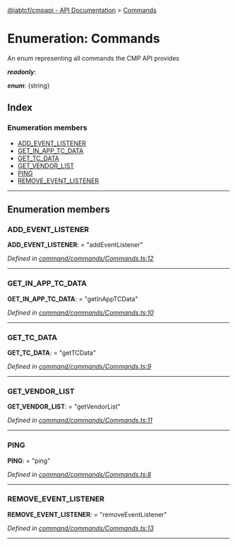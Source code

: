 [@iabtcf/cmpapi - API Documentation](../README.md) > [Commands](../enums/commands.md)

# Enumeration: Commands

An enum representing all commands the CMP API provides

*__readonly__*: 

*__enum__*: {string}

## Index

### Enumeration members

* [ADD_EVENT_LISTENER](commands.md#add_event_listener)
* [GET_IN_APP_TC_DATA](commands.md#get_in_app_tc_data)
* [GET_TC_DATA](commands.md#get_tc_data)
* [GET_VENDOR_LIST](commands.md#get_vendor_list)
* [PING](commands.md#ping)
* [REMOVE_EVENT_LISTENER](commands.md#remove_event_listener)

---

## Enumeration members

<a id="add_event_listener"></a>

###  ADD_EVENT_LISTENER

**ADD_EVENT_LISTENER**:  = "addEventListener"

*Defined in [command/commands/Commands.ts:12](https://github.com/chrispaterson/iabtcf/blob/aa3fc72/modules/cmpapi/src/command/commands/Commands.ts#L12)*

___
<a id="get_in_app_tc_data"></a>

###  GET_IN_APP_TC_DATA

**GET_IN_APP_TC_DATA**:  = "getInAppTCData"

*Defined in [command/commands/Commands.ts:10](https://github.com/chrispaterson/iabtcf/blob/aa3fc72/modules/cmpapi/src/command/commands/Commands.ts#L10)*

___
<a id="get_tc_data"></a>

###  GET_TC_DATA

**GET_TC_DATA**:  = "getTCData"

*Defined in [command/commands/Commands.ts:9](https://github.com/chrispaterson/iabtcf/blob/aa3fc72/modules/cmpapi/src/command/commands/Commands.ts#L9)*

___
<a id="get_vendor_list"></a>

###  GET_VENDOR_LIST

**GET_VENDOR_LIST**:  = "getVendorList"

*Defined in [command/commands/Commands.ts:11](https://github.com/chrispaterson/iabtcf/blob/aa3fc72/modules/cmpapi/src/command/commands/Commands.ts#L11)*

___
<a id="ping"></a>

###  PING

**PING**:  = "ping"

*Defined in [command/commands/Commands.ts:8](https://github.com/chrispaterson/iabtcf/blob/aa3fc72/modules/cmpapi/src/command/commands/Commands.ts#L8)*

___
<a id="remove_event_listener"></a>

###  REMOVE_EVENT_LISTENER

**REMOVE_EVENT_LISTENER**:  = "removeEventListener"

*Defined in [command/commands/Commands.ts:13](https://github.com/chrispaterson/iabtcf/blob/aa3fc72/modules/cmpapi/src/command/commands/Commands.ts#L13)*

___

